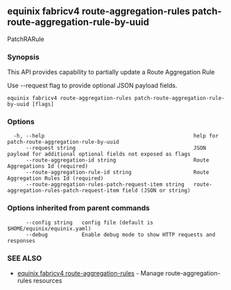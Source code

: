 ## equinix fabricv4 route-aggregation-rules patch-route-aggregation-rule-by-uuid

PatchRARule

### Synopsis

This API provides capability to partially update a Route Aggregation Rule

Use --request flag to provide optional JSON payload fields.

```
equinix fabricv4 route-aggregation-rules patch-route-aggregation-rule-by-uuid [flags]
```

### Options

```
  -h, --help                                                help for patch-route-aggregation-rule-by-uuid
      --request string                                      JSON payload for additional optional fields not exposed as flags
      --route-aggregation-id string                         Route Aggregations Id (required)
      --route-aggregation-rule-id string                    Route Aggregation Rules Id (required)
      --route-aggregation-rules-patch-request-item string   route-aggregation-rules-patch-request-item field (JSON or string)
```

### Options inherited from parent commands

```
      --config string   config file (default is $HOME/equinix/equinix.yaml)
      --debug           Enable debug mode to show HTTP requests and responses
```

### SEE ALSO

* [equinix fabricv4 route-aggregation-rules](equinix_fabricv4_route-aggregation-rules.md)	 - Manage route-aggregation-rules resources

